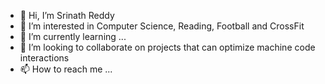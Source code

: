 - 👋 Hi, I’m Srinath Reddy
- 👀 I’m interested in Computer Science, Reading, Football and CrossFit
- 🌱 I’m currently learning ...
- 💞️ I’m looking to collaborate on projects that can optimize machine code interactions
- 📫 How to reach me ...

<!---
hducard/hducard is a ✨ special ✨ repository because its `README.md` (this file) appears on your GitHub profile.
You can click the Preview link to take a look at your changes.
--->
